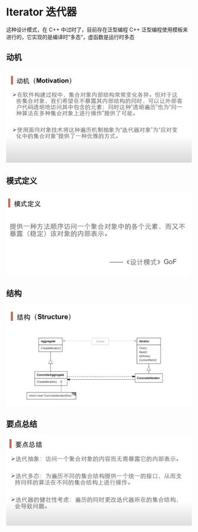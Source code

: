 # Iterator 迭代器

这种设计模式，在 C++ 中过时了，目前存在泛型编程
C++ 泛型编程使用模板来进行的，它实现的是编译时“多态“，虚函数是运行时多态

## 动机

![](./Iterator%20迭代器%20动机.png)

## 模式定义

![](./Iterator%20迭代器%20模式定义.png)


## 结构

![](./Iterator%20迭代器%20结构.png)

## 要点总结

![](./Iterator%20迭代器%20要点总结.png)